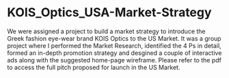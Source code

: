 # KOIS_Optics_USA-Market-Strategy
We were assigned a project to build a market strategy to introduce the Greek fashion eye-wear brand KOIS Optics to the US Market. It was a group project where I performed the Market Research, identified the 4 Ps in detail, formed an in-depth promotion strategy and desgined a couple of interactive ads along with the suggested home-page wireframe.
Please refer to the pdf to access the full pitch proposed for launch in the US Market.
